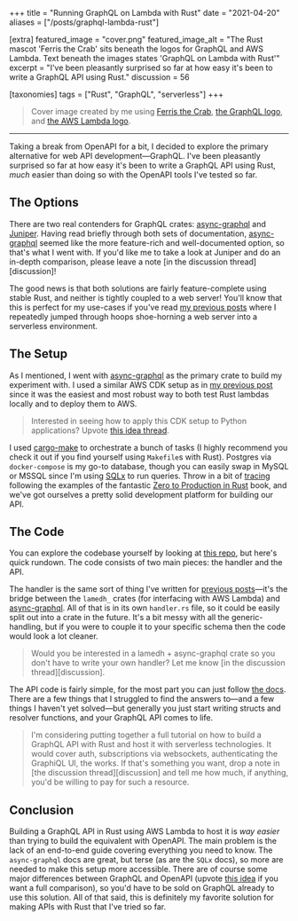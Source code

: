 +++
title = "Running GraphQL on Lambda with Rust"
date = "2021-04-20"
aliases = ["/posts/graphql-lambda-rust"]

[extra]
featured_image = "cover.png"
featured_image_alt = "The Rust mascot 'Ferris the Crab' sits beneath the logos for GraphQL and AWS Lambda. Text beneath the images states 'GraphQL on Lambda with Rust'"
excerpt = "I've been pleasantly surprised so far at how easy it's been to write a GraphQL API using Rust."
discussion = 56

[taxonomies]
tags = ["Rust", "GraphQL", "serverless"]
+++

> Cover image created by me using [Ferris the Crab], [the GraphQL logo], and [the AWS Lambda logo].

---

Taking a break from OpenAPI for a bit, I decided to explore the primary alternative for web API development—GraphQL. I've been pleasantly surprised so far at how easy it's been to write a GraphQL API using Rust, _much_ easier than doing so with the OpenAPI tools I've tested so far.

## The Options

There are two real contenders for GraphQL crates: [async-graphql] and [Juniper]. Having read briefly through both sets of documentation, [async-graphql] seemed like the more feature-rich and well-documented option, so that's what I went with. If you'd like me to take a look at Juniper and do an in-depth comparison, please leave a note [in the discussion thread][discussion]!

The good news is that both solutions are fairly feature-complete using stable Rust, and neither is tightly coupled to a web server! You'll know that this is perfect for my use-cases if you've read [my previous posts][fastapi-rust-research] where I repeatedly jumped through hoops shoe-horning a web server into a serverless environment.

## The Setup

As I mentioned, I went with [async-graphql] as the primary crate to build my experiment with. I used a similar AWS CDK setup as in [my previous post][fastapi-rust-lambda] since it was the easiest and most robust way to both test Rust lambdas locally and to deploy them to AWS.

> Interested in seeing how to apply this CDK setup to Python applications? Upvote [this idea thread][python cdk idea].

I used [cargo-make] to orchestrate a bunch of tasks (I highly recommend you check it out if you find yourself using `Makefile`s with Rust). Postgres via `docker-compose` is my go-to database, though you can easily swap in MySQL or MSSQL since I'm using [SQLx] to run queries. Throw in a bit of [tracing] following the examples of the fantastic [Zero to Production in Rust] book, and we've got ourselves a pretty solid development platform for building our API.

## The Code

You can explore the codebase yourself by looking at [this repo][examples repo], but here's quick rundown. The code consists of two main pieces: the handler and the API.

The handler is the same sort of thing I've written for [previous posts][actix post]—it's the bridge between the `lamedh_` crates (for interfacing with AWS Lambda) and [async-graphql]. All of that is in its own `handler.rs` file, so it could be easily split out into a crate in the future. It's a bit messy with all the generic-handling, but if you were to couple it to your specific schema then the code would look a lot cleaner.

> Would you be interested in a lamedh + async-graphql crate so you don't have to write your own handler? Let me know [in the discussion thread][discussion].

The API code is fairly simple, for the most part you can just follow [the docs][async-graphql]. There are a few things that I struggled to find the answers to—and a few things I haven't yet solved—but generally you just start writing structs and resolver functions, and your GraphQL API comes to life.

> I'm considering putting together a full tutorial on how to build a GraphQL API with Rust and host it with serverless technologies. It would cover auth, subscriptions via websockets, authenticating the GraphiQL UI, the works. If that's something you want, drop a note in [the discussion thread][discussion] and tell me how much, if anything, you'd be willing to pay for such a resource.

## Conclusion

Building a GraphQL API in Rust using AWS Lambda to host it is _way easier_ than trying to build the equivalent with OpenAPI. The main problem is the lack of an end-to-end guide covering everything you need to know. The `async-graphql` docs are great, but terse (as are the `SQLx` docs), so more are needed to make this setup more accessible. There are of course some major differences between GraphQL and OpenAPI (upvote [this idea][graphql vs openapi] if you want a full comparison), so you'd have to be sold on GraphQL already to use this solution. All of that said, this is definitely my favorite solution for making APIs with Rust that I've tried so far.

[ferris the crab]: https://www.rustacean.net
[the graphql logo]: https://github.com/graphql/artwork
[the aws lambda logo]: https://aws.amazon.com/architecture/icons/
[async-graphql]: https://async-graphql.github.io/async-graphql/en/index.html
[juniper]: https://github.com/graphql-rust/juniper
[fastapi-rust-research]: https://dylananthony.com/posts/fastapi-rust-2-research
[fastapi-rust-lambda]: https://dylananthony.com/posts/fastapi-rust-6-aws-lambda
[python cdk idea]: https://github.com/dbanty/dylananthony.com/discussions/36
[cargo-make]: https://sagiegurari.github.io/cargo-make/
[sqlx]: https://docs.rs/crate/sqlx/0.5.1
[tracing]: https://docs.rs/tracing/0.1.25/tracing/
[zero to production in rust]: https://www.zero2prod.com
[examples repo]: https://github.com/dbanty/rust-lambda-graphql-example
[actix post]: https://dylananthony.com/posts/fastapi-rust-3-trying-actix
[graphql vs openapi]: https://github.com/dbanty/dylananthony.com/discussions/55
